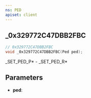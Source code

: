 ```yaml
---
ns: PED
apiset: client
---
```

## _0x329772C47DBB2FBC

```c
// 0x329772C47DBB2FBC
void _0x329772C47DBB2FBC(Ped ped);
```

_SET_PED_P* - _SET_PED_R*

## Parameters
* **ped**:




